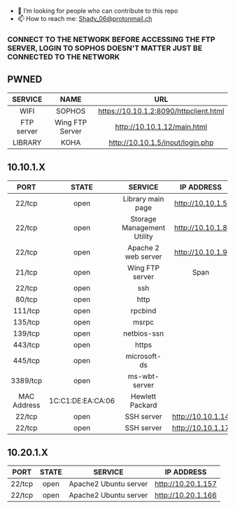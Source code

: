 - 🤔 I’m looking for people who can contribute to this repo
- 📫 How to reach me: Shady_06@protonmail.ch
  
### CONNECT TO THE NETWORK BEFORE ACCESSING THE FTP SERVER, LOGIN TO SOPHOS DOESN'T MATTER JUST BE CONNECTED TO THE NETWORK</h3>
## PWNED


|SERVICE|NAME|URL|
| :---: | :---: | :---: |
| WIFI | SOPHOS | https://10.10.1.2:8090/httpclient.html |
| FTP server| Wing FTP Server | http://10.10.1.12/main.html |
| LIBRARY | KOHA | http://10.10.1.5/inout/login.php |

## 10.10.1.X
| PORT | STATE | SERVICE | IP ADDRESS |
| :---: | :---: | :---: | :---: |
| 22/tcp | open | Library main page | http://10.10.1.5 |
| 22/tcp | open | Storage Management Utility |http://10.10.1.8 |
| 22/tcp | open | Apache 2 web server | http://10.10.1.9 |
| 21/tcp | open | Wing FTP server | Span <td rowspan=9>http://10.10.1.12</td> |
| 22/tcp | open | ssh |
| 80/tcp | open | http |
| 111/tcp | open | rpcbind |
| 135/tcp | open | msrpc |
| 139/tcp | open | netbios-ssn |
| 443/tcp | open | https |
| 445/tcp | open | microsoft-ds |
| 3389/tcp | open | ms-wbt-server |
| MAC Address |1C:C1:DE:EA:CA:06|Hewlett Packard||
| 22/tcp | open | SSH server | http://10.10.1.14 |
| 22/tcp | open | SSH server | http://10.10.1.17 |


## 10.20.1.X

| PORT | STATE | SERVICE | IP ADDRESS |
| :---: | :---: | :---: | :---: |
|22/tcp|open|Apache2 Ubuntu server|http://10.20.1.157|
|22/tcp|open|Apache2 Ubuntu server|http://10.20.1.166|
